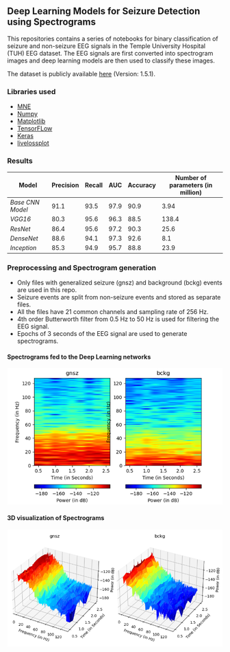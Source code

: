 ## Deep Learning Models for Seizure Detection using Spectrograms

This repositories contains a series of notebooks for binary classification of seizure and non-seizure EEG signals in the Temple University Hospital (TUH) EEG dataset. 
The EEG signals are first converted into spectrogram images and deep learning models are then used to classify these images.

The dataset is publicly available [here](https://isip.piconepress.com/projects/tuh_eeg/html/downloads.shtml) (Version: 1.5.1).


### Libraries used
* [MNE](https://mne.tools/stable/index.html#)
* [Numpy](https://numpy.org/)
* [Matplotlib](https://matplotlib.org/)
* [TensorFLow](https://www.tensorflow.org/)
* [Keras](https://keras.io/)
* [livelossplot](https://pypi.org/project/livelossplot/)


### Results

**Model** | **Precision**| **Recall** | **AUC** | **Accuracy** | **Number of parameters (in million)**
---|---|---|---|---|---
*Base CNN Model* | 91.1 | 93.5 | 97.9 | 90.9 | 3.94
*VGG16* | 80.3 | 95.6 | 96.3 | 88.5 | 138.4
*ResNet* | 86.4 | 95.6 | 97.2 | 90.3 | 25.6
*DenseNet* | 88.6 | 94.1 | 97.3 | 92.6 | 8.1
*Inception* | 85.3 | 94.9 | 95.7 | 88.8 | 23.9


### Preprocessing and Spectrogram generation

- Only files with generalized seizure (gnsz) and background (bckg) events are used in this repo.
- Seizure events are split from non-seizure events and stored as separate files.
- All the files have 21 common channels and sampling rate of 256 Hz.
- 4th order Butterworth filter from 0.5 Hz to 50 Hz is used for filtering the EEG signal. 
- Epochs of 3 seconds of the EEG signal are used to generate spectrograms.


#### Spectrograms fed to the Deep Learning networks 
![Spectrograms](https://github.com/irfankhaan/DL-Models-for-Seizure-Detection-using-Spectrograms/blob/master/image-spectrograms.png)

#### 3D visualization of Spectrograms 
![3D Spectrogram](https://github.com/irfankhaan/DL-Models-for-Seizure-Detection-using-Spectrograms/blob/master/image-specgrams-3d.png)